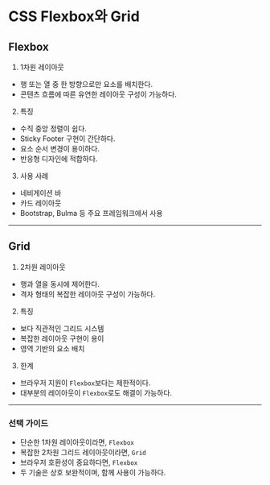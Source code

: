 # CSS Flexbox와 Grid

## Flexbox

1. 1차원 레이아웃

- 행 또는 열 중 한 방향으로만 요소를 배치한다. <br />
- 콘텐츠 흐름에 따른 유연한 레이아웃 구성이 가능하다.

2. 특징

- 수직 중앙 정렬이 쉽다. <br />
- Sticky Footer 구현이 간단하다. <br />
- 요소 순서 변경이 용이하다. <br />
- 반응형 디자인에 적합하다.

3. 사용 사례

- 네비게이션 바 <br />
- 카드 레이아웃 <br />
- Bootstrap, Bulma 등 주요 프레임워크에서 사용

---

## Grid

1. 2차원 레이아웃

- 행과 열을 동시에 제어한다. <br />
- 격자 형태의 복잡한 레이아웃 구성이 가능하다.

2. 특징

- 보다 직관적인 그리드 시스템 <br />
- 복잡한 레이아웃 구현이 용이 <br />
- 영역 기반의 요소 배치

3. 한계

- 브라우저 지원이 `Flexbox`보다는 제한적이다. <br />
- 대부분의 레이아웃이 `Flexbox`로도 해결이 가능하다.

---

### 선택 가이드

- 단순한 1차원 레이아웃이라면, `Flexbox` <br />
- 복잡한 2차원 그리드 레이아웃이라면, `Grid` <br />
- 브라우저 호환성이 중요하다면, `Flexbox` <br />
- 두 기술은 상호 보완적이며, 함께 사용이 가능하다.
